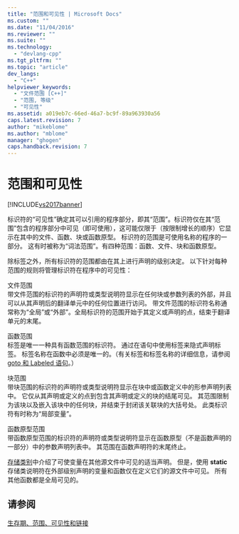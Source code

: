 ```yaml
---
title: "范围和可见性 | Microsoft Docs"
ms.custom: ""
ms.date: "11/04/2016"
ms.reviewer: ""
ms.suite: ""
ms.technology: 
  - "devlang-cpp"
ms.tgt_pltfrm: ""
ms.topic: "article"
dev_langs: 
  - "C++"
helpviewer_keywords: 
  - "文件范围 [C++]"
  - "范围, 等级"
  - "可见性"
ms.assetid: a019eb7c-66ed-46a7-bc9f-89a963930a56
caps.latest.revision: 7
author: "mikeblome"
ms.author: "mblome"
manager: "ghogen"
caps.handback.revision: 7
---
```

# 范围和可见性
[!INCLUDE[vs2017banner](../assembler/inline/includes/vs2017banner.md)]

标识符的“可见性”确定其可以引用的程序部分，即其“范围”。标识符仅在其“范围”包含的程序部分中可见（即可使用），这可能仅限于（按限制增长的顺序）它显示在其中的文件、函数、块或函数原型。  标识符的范围是可使用名称的程序的一部分。  这有时被称为“词法范围”。有四种范围：函数、文件、块和函数原型。  
  
 除标签之外，所有标识符的范围都由在其上进行声明的级别决定。  以下针对每种范围的规则将管理标识符在程序中的可见性：  
  
 文件范围  
 带文件范围的标识符的声明符或类型说明符显示在任何块或参数列表的外部，并且可以从其声明后的翻译单元中的任何位置进行访问。  带文件范围的标识符名称通常称为“全局”或“外部”。全局标识符的范围开始于其定义或声明的点，结束于翻译单元的末尾。  
  
 函数范围  
 标签是唯一一种具有函数范围的标识符。  通过在语句中使用标签来隐式声明标签。  标签名称在函数中必须是唯一的。（有关标签和标签名称的详细信息，请参阅 [goto 和 Labeled 语句](../c-language/goto-and-labeled-statements-c.md)。）  
  
 块范围  
 带块范围的标识符的声明符或类型说明符显示在块中或函数定义中的形参声明列表中。  它仅从其声明或定义的点到包含其声明或定义的块的结尾可见。  其范围限制为该块以及嵌入该块中的任何块，并结束于封闭该关联块的大括号处。  此类标识符有时称为“局部变量”。  
  
 函数原型范围  
 带函数原型范围的标识符的声明符或类型说明符显示在函数原型（不是函数声明的一部分）中的参数声明列表中。  其范围在函数声明符的末尾终止。  
  
 [存储类别](../c-language/c-storage-classes.md)中介绍了可使变量在其他源文件中可见的适当声明。  但是，使用 **static** 存储类说明符在外部级别声明的变量和函数仅在定义它们的源文件中可见。  所有其他函数都是全局可见的。  
  
## 请参阅  
 [生存期、范围、可见性和链接](../c-language/lifetime-scope-visibility-and-linkage.md)